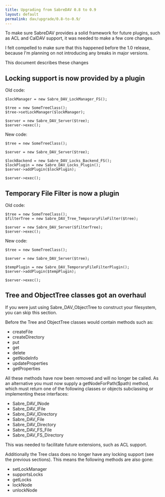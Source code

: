 ```yaml
---
title: Upgrading from SabreDAV 0.8 to 0.9
layout: default
permalink: dav/upgrade/0.8-to-0.9/
---
```


To make sure SabreDAV provides a solid framework for future plugins, such as
ACL and CalDAV support, it was needed to make a few core changes. 

I felt compelled to make sure that this happened before the 1.0 release,
because I'm planning on not introducing any breaks in major versions.

This document describes these changes


Locking support is now provided by a plugin
-------------------------------------------

Old code:

    $lockManager = new Sabre_DAV_LockManager_FS();

    $tree = new SomeTreeClass();
    $tree->setLockManager($lockManager);

    $server = new Sabre_DAV_Server($tree);
    $server->exec();

New code:

    $tree = new SomeTreeClass();

    $server = new Sabre_DAV_Server($tree);

    $lockBackend = new Sabre_DAV_Locks_Backend_FS();
    $lockPlugin = new Sabre_DAV_Locks_Plugin();
    $server->addPlugin($lockPlugin);

    $server->exec();


Temporary File Filter is now a plugin
-------------------------------------

Old code:

    $tree = new SomeTreeClass();
    $filterTree = new Sabre_DAV_Tree_TemporaryFileFilter($tree);

    $server = new Sabre_DAV_Server($filterTree);
    $server->exec();

New code:

    $tree = new SomeTreeClass();

    $server = new Sabre_DAV_Server($tree);

    $tempPlugin = new Sabre_DAV_TemporaryFileFilterPlugin();
    $server->addPlugin($tempPlugin);

    $server->exec();

Tree and ObjectTree classes got an overhaul
-------------------------------------------

If you were just using Sabre_DAV_ObjectTree to construct your filesystem,
you can skip this section.

Before the Tree and ObjectTree classes would contain methods such as:

* createFile
* createDirectory
* put
* get
* delete
* getNodeInfo
* updateProperties
* getProperties

All these methods have now been removed and will no longer be called.
As an alternative you must now supply a getNodeForPath($path) method, which
must return one of the following classes or objects subclassing or implementing
these interfaces:

* Sabre_DAV_INode
* Sabre_DAV_IFile
* Sabre_DAV_IDirectory
* Sabre_DAV_File
* Sabre_DAV_Directory
* Sabre_DAV_FS_File
* Sabre_DAV_FS_Directory

This was needed to facilitate future extensions, such as ACL support.

Additionally the Tree class does no longer have any locking support (see the
previous sections). This means the following methods are also gone:

* setLockManager
* supportsLocks
* getLocks
* lockNode
* unlockNode
